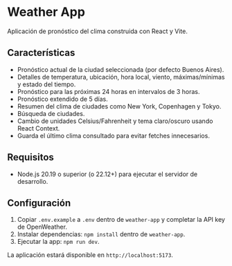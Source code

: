 # Weather App

Aplicación de pronóstico del clima construida con React y Vite.

## Características
- Pronóstico actual de la ciudad seleccionada (por defecto Buenos Aires).
- Detalles de temperatura, ubicación, hora local, viento, máximas/mínimas y estado del tiempo.
- Pronóstico para las próximas 24 horas en intervalos de 3 horas.
- Pronóstico extendido de 5 días.
- Resumen del clima de ciudades como New York, Copenhagen y Tokyo.
- Búsqueda de ciudades.
- Cambio de unidades Celsius/Fahrenheit y tema claro/oscuro usando React Context.
- Guarda el último clima consultado para evitar fetches innecesarios.

## Requisitos
- Node.js 20.19 o superior (o 22.12+) para ejecutar el servidor de desarrollo.

## Configuración
1. Copiar `.env.example` a `.env` dentro de `weather-app` y completar la API key de OpenWeather.
2. Instalar dependencias: `npm install` dentro de `weather-app`.
3. Ejecutar la app: `npm run dev`.

La aplicación estará disponible en `http://localhost:5173`.
